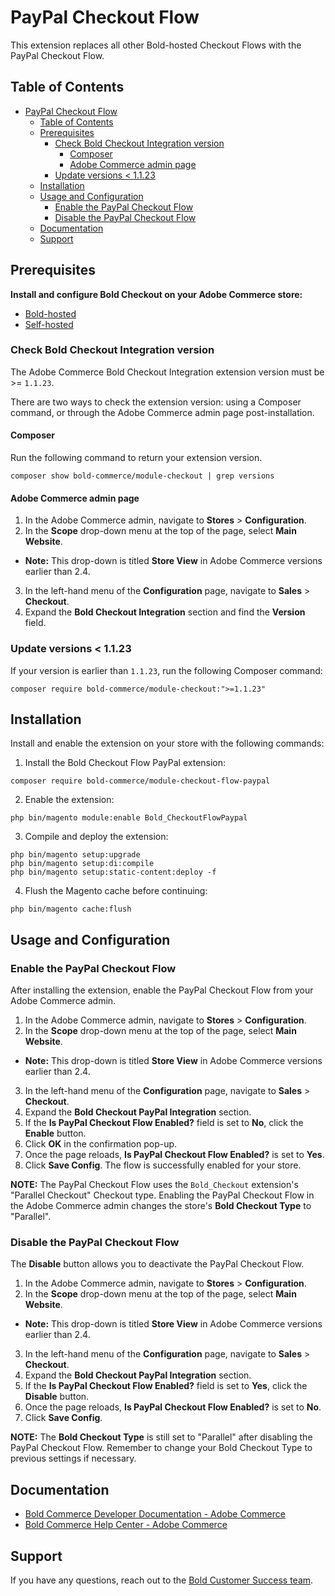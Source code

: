 # PayPal Checkout Flow

This extension replaces all other Bold-hosted Checkout Flows with the PayPal Checkout Flow.

## Table of Contents

- [PayPal Checkout Flow](#paypal-checkout-flow)
  - [Table of Contents](#table-of-contents)
  - [Prerequisites](#prerequisites)
    - [Check Bold Checkout Integration version](#check-bold-checkout-integration-version)
      - [Composer](#composer)
      - [Adobe Commerce admin page](#adobe-commerce-admin-page)
    - [Update versions \< 1.1.23](#update-versions--1123)
  - [Installation](#installation)
  - [Usage and Configuration](#usage-and-configuration)
    - [Enable the PayPal Checkout Flow](#enable-the-paypal-checkout-flow)
    - [Disable the PayPal Checkout Flow](#disable-the-paypal-checkout-flow)
  - [Documentation](#documentation)
  - [Support](#support)

## Prerequisites

**Install and configure Bold Checkout on your Adobe Commerce store:**

- [Bold-hosted](https://developer.boldcommerce.com/guides/platform-integration/adobe-commerce/installation)
- [Self-hosted](https://developer.boldcommerce.com/guides/platform-integration/adobe-commerce/self-hosted-checkout)

### Check Bold Checkout Integration version

The Adobe Commerce Bold Checkout Integration extension version must be >= `1.1.23`.

There are two ways to check the extension version: using a Composer command, or through the Adobe Commerce admin page post-installation.

#### Composer

   Run the following command to return your extension version.

   ```
   composer show bold-commerce/module-checkout | grep versions
   ```

#### Adobe Commerce admin page

1. In the Adobe Commerce admin, navigate to **Stores** > **Configuration**.
2. In the **Scope** drop-down menu at the top of the page, select **Main Website**.
  * **Note:** This drop-down is titled **Store View** in Adobe Commerce versions earlier than 2.4.
3. In the left-hand menu of the **Configuration** page, navigate to **Sales** > **Checkout**.
4. Expand the **Bold Checkout Integration** section and find the **Version** field.

### Update versions < 1.1.23

If your version is earlier than `1.1.23`, run the following Composer command:

```
composer require bold-commerce/module-checkout:">=1.1.23"
```

## Installation

Install and enable the extension on your store with the following commands:

1. Install the Bold Checkout Flow PayPal extension:

  ```
  composer require bold-commerce/module-checkout-flow-paypal
  ```

2. Enable the extension:

  ```
  php bin/magento module:enable Bold_CheckoutFlowPaypal
  ```
   
3. Compile and deploy the extension:

  ```
  php bin/magento setup:upgrade
  php bin/magento setup:di:compile
  php bin/magento setup:static-content:deploy -f
  ```

4. Flush the Magento cache before continuing:

  ```
  php bin/magento cache:flush
  ```
   
## Usage and Configuration

### Enable the PayPal Checkout Flow

After installing the extension, enable the PayPal Checkout Flow from your Adobe Commerce admin.

1. In the Adobe Commerce admin, navigate to **Stores** > **Configuration**.
2. In the **Scope** drop-down menu at the top of the page, select **Main Website**.
  * **Note:** This drop-down is titled **Store View** in Adobe Commerce versions earlier than 2.4.
3. In the left-hand menu of the **Configuration** page, navigate to **Sales** > **Checkout**.
4. Expand the **Bold Checkout PayPal Integration** section.
5. If the **Is PayPal Checkout Flow Enabled?** field is set to **No**, click the **Enable** button.
6. Click **OK** in the confirmation pop-up.
7. Once the page reloads, **Is PayPal Checkout Flow Enabled?** is set to **Yes**.
8. Click **Save Config**. The flow is successfully enabled for your store.

**NOTE:** The PayPal Checkout Flow uses the `Bold_Checkout` extension's "Parallel Checkout" Checkout type. Enabling the PayPal Checkout Flow in the Adobe Commerce admin changes the store's **Bold Checkout Type** to "Parallel".

### Disable the PayPal Checkout Flow

The **Disable** button allows you to deactivate the PayPal Checkout Flow. 

1. In the Adobe Commerce admin, navigate to **Stores** > **Configuration**.
2. In the **Scope** drop-down menu at the top of the page, select **Main Website**.
  * **Note:** This drop-down is titled **Store View** in Adobe Commerce versions earlier than 2.4.
3. In the left-hand menu of the **Configuration** page, navigate to **Sales** > **Checkout**.
4. Expand the **Bold Checkout PayPal Integration** section.
5. If the **Is PayPal Checkout Flow Enabled?** field is set to **Yes**, click the **Disable** button.
6. Once the page reloads, **Is PayPal Checkout Flow Enabled?** is set to **No**.
7. Click **Save Config**.

**NOTE:** The **Bold Checkout Type** is still set to "Parallel" after disabling the PayPal Checkout Flow. Remember to change your Bold Checkout Type to previous settings if necessary.

## Documentation

- [Bold Commerce Developer Documentation - Adobe Commerce](https://developer.boldcommerce.com/guides/platform-integration/adobe-commerce/overview)
- [Bold Commerce Help Center - Adobe Commerce](https://support.boldcommerce.com/hc/en-us/categories/16190946964756-Checkout)

## Support

If you have any questions, reach out to the [Bold Customer Success team](https://support.boldcommerce.com/hc/en-us/requests/new?ticket_form_id=132106).
